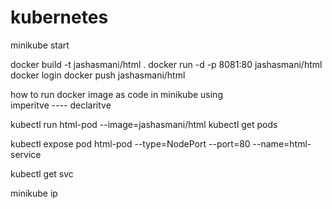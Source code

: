 # kubernetes


minikube start

 docker build -t jashasmani/html . 
 docker run -d -p 8081:80 jashasmani/html   
 docker login
 docker push jashasmani/html

 how to run docker image as code in minikube using  
 imperitve ----
 declaritve

 kubectl run html-pod --image=jashasmani/html
 kubectl get pods

 kubectl expose pod html-pod --type=NodePort --port=80 --name=html-service

 kubectl get svc

 minikube ip
